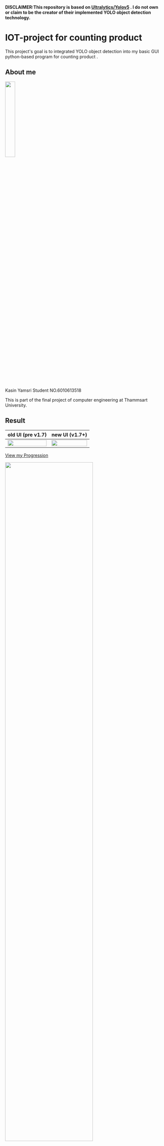**DISCLAIMER:This repository is based on [Ultralytics/Yolov5](https://github.com/ultralytics/yolov5) . I do not own or claim to be the creator of their implemented YOLO object detection technology.**

# IOT-project for counting product
This project's goal is to integrated YOLO object detection into my basic GUI python-based program for counting product . 

## About me

<img src="https://i.imgur.com/zqvv7ke.jpg" width="25%">

Kasin Yamsri 
Student NO.6010613518

This is part of the final project of computer engineering at Thammsart University.

## Result
| old UI (pre v1.7) | new UI (v1.7+)
| - | - |
| <img src="https://i.imgur.com/NRknPKA.jpg" width="100%"> | <img src="https://i.imgur.com/8KFlaUQ.jpg" width="100%"> |
[View my Progression](progression.md)



<img src="https://i.imgur.com/VkV3hD4.png" width="75%">
